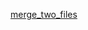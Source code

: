 [merge_two_files](https://community.cloud.databricks.com/?o=7799162904845662#notebook/958645797605340)
